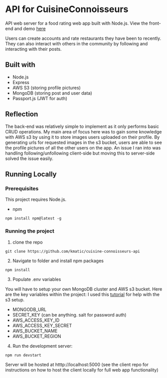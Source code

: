 # API for CuisineConnoisseurs

API web server for a food rating web app built with Node.js. View the front-end and demo [here](https://github.com/kmatic/cuisine-connoisseurs-client)

Users can create accounts and rate restaurants they have been to recently. They can also interact with others in the community by following and interacting with their posts.

## Built with

- Node.js
- Express
- AWS S3 (storing profile pictures)
- MongoDB (storing post and user data)
- Passport.js (JWT for auth)

## Reflection

The back-end was relatively simple to implement as it only performs basic CRUD operations. My main area of focus here was to gain some knowledge with AWS s3 by using it to store images users uploaded on their profile. By generating urls for requested images in the s3 bucket, users are able to see the profile pictures of all the other users on the app. An issue I ran into was handling following/unfollowing client-side but moving this to server-side solved the issue easily. 

## Running Locally

### Prerequisites

This project requires Node.js.
* npm
```
npm install npm@latest -g
```
### Running the project

1. clone the repo

```
git clone https://github.com/kmatic/cuisine-connoisseurs-api
```

2. Navigate to folder and install npm packages

```
npm install
```

3. Populate .env variables

You will have to setup your own MongoDB cluster and AWS s3 bucket. Here are the key variables within the project:
I used this [tutorial](https://www.youtube.com/watch?v=eQAIojcArRY) for help with the s3 setup.

- MONGODB_URL
- SECRET_KEY (can be anything. salt for password auth)
- AWS_ACCESS_KEY_ID
- AWS_ACCESS_KEY_SECRET
- AWS_BUCKET_NAME
- AWS_BUCKET_REGION

4. Run the development server:

```
npm run devstart
```

Server will be hosted at htttp://localhost:5000 (see the client repo for instructions on how to host the client locally for full web app functionality)
